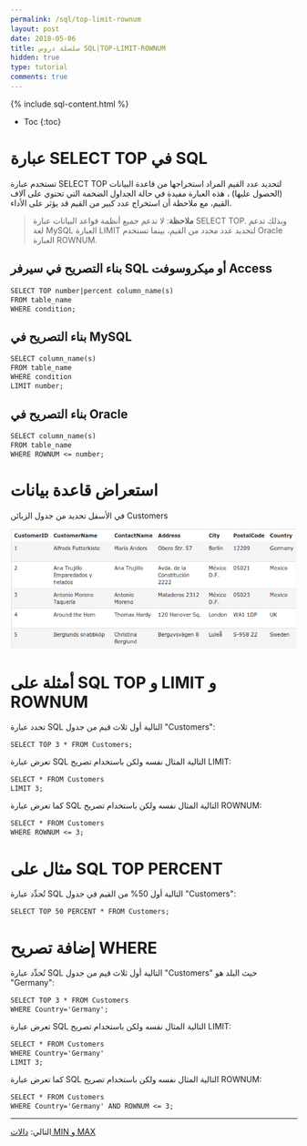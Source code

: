 ```yaml
---
permalink: /sql/top-limit-rownum
layout: post
date: 2018-05-06
title: سلسلة دروس SQL|TOP-LIMIT-ROWNUM
hidden: true
type: tutorial
comments: true
---
```


{% include sql-content.html %}

* Toc
{:toc}

# عبارة SELECT TOP في SQL

تستخدم عبارة SELECT TOP لتحديد عدد القيم المراد استخراجها من قاعدة البيانات (الحصول عليها) ، هذه العبارة مفيدة في حالة الجداول الضخمة التي تحتوي على آلاف القيم، مع ملاحظة أن استخراج عدد كبير من القيم قد يؤثر على الأداء.

> **ملاحظة**: لا تدعم جميع أنظمة قواعد البيانات عبارة SELECT TOP. وبذلك تدعم لغة MySQL العبارة LIMIT لتحديد عدد محدد من القيم، بينما تستخدم Oracle العبارة ROWNUM.

## بناء التصريح في سيرفر SQL أو ميكروسوفت Access

	SELECT TOP number|percent column_name(s)
	FROM table_name
	WHERE condition;

## بناء التصريح في MySQL

	SELECT column_name(s)
	FROM table_name
	WHERE condition
	LIMIT number;

## بناء التصريح في Oracle

	SELECT column_name(s)
	FROM table_name
	WHERE ROWNUM <= number;

# استعراض قاعدة بيانات


في الأسفل تحديد من جدول الزبائن Customers

![customers](/assets/customers.png)

# أمثلة على SQL TOP و LIMIT و ROWNUM

تحدد عبارة SQL التالية أول ثلاث قيم من جدول "Customers":

	SELECT TOP 3 * FROM Customers;

تعرض عبارة SQL التالية المثال نفسه ولكن باستخدام تصريح LIMIT:

	SELECT * FROM Customers
	LIMIT 3;

كما تعرض عبارة SQL التالية المثال نفسه ولكن باستخدام تصريح ROWNUM:

	SELECT * FROM Customers
	WHERE ROWNUM <= 3;

# مثال على SQL TOP PERCENT

تُحدِّد عبارة SQL التالية أول 50% من القيم في جدول "Customers":

	SELECT TOP 50 PERCENT * FROM Customers;

# إضافة تصريح WHERE

تُحدِّد عبارة SQL التالية أول ثلاث قيم من جدول "Customers" حيث البلد هو "Germany":

	SELECT TOP 3 * FROM Customers
	WHERE Country='Germany';

تعرض عبارة SQL التالية المثال نفسه ولكن باستخدام تصريح LIMIT:

	SELECT * FROM Customers
	WHERE Country='Germany'
	LIMIT 3;

كما تعرض عبارة SQL التالية المثال نفسه ولكن باستخدام تصريح ROWNUM:

	SELECT * FROM Customers
	WHERE Country='Germany' AND ROWNUM <= 3;

*********************

التالي: [دالات MIN و MAX](min-max)


